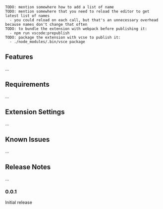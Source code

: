```
TODO: mention somewhere how to add a list of name
TODO: mention somewhere that you need to reload the editor to get latest list of names
  - you could reload on each call, but that's an unnecessary overhead because names don't change that often
TODO: to bundle the extension with webpack before publishing it:
  - npm run vscode:prepublish
TODO: package the extension with vcse to publish it:
  - ./node_modules/.bin/vsce package
```

## Features

...

## Requirements

...

## Extension Settings

...

## Known Issues

...

## Release Notes

...

### 0.0.1

Initial release
